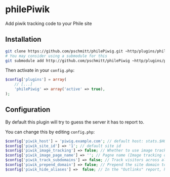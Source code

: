 philePiwik
==========

Add piwik tracking code to your Phile site


## Installation

```bash
git clone https://github.com/pschmitt/philePiwig.git ~http/plugins/philePiwig
# You may consider using a submodule for this
git submodule add http://github.com/pschmitt/philePiwig ~http/plugins/philePiwig
```

Then activate in your `config.php`:

```php
$config['plugins'] = array(
    // [...]
    'philePiwig' => array('active' => true),
);
```

## Configuration

By default this plugin will try to guess the server it has to report to.

You can change this by editing `config.php`:

```php
$config['piwik_host'] = 'piwig.example.com'; // default host: stats.$HOST
$config['piwik_site_id'] => '1'; // default site id
$config['piwik_image_tracking'] => false; // Whether to use image tracking instead of javascript
$config['piwik_image_page_name'] => ''; // Pagne name (Image tracking only)
$config['piwik_track_subdomains'] => false; // Track visitors across all subdomains
$config['piwik_prepend_domain'] => false; // Prepend the site domain to the page title when tracking
$config['piwik_hide_aliases'] =>  false; // In the "Outlinks" report, hide clicks to known alias URLs of your domain
```
